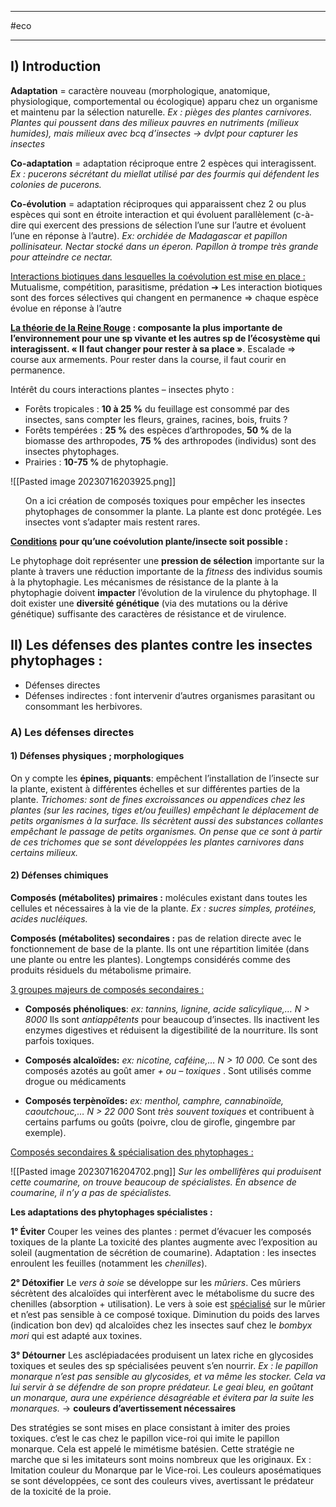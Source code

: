 ___
#eco 
___
## I) Introduction

**Adaptation** = caractère nouveau (morphologique, anatomique, physiologique, comportemental ou écologique) apparu chez un organisme et maintenu par la sélection naturelle.
*Ex : pièges des plantes carnivores. Plantes qui poussent dans des milieux pauvres en nutriments (milieux humides), mais milieux avec bcq d’insectes → dvlpt pour capturer les insectes*

**Co-adaptation** = adaptation réciproque entre 2 espèces qui interagissent.
*Ex : pucerons sécrétant du miellat utilisé par des fourmis qui défendent les colonies de pucerons.*

**Co-évolution** = adaptation réciproques qui apparaissent chez 2 ou plus espèces qui sont en étroite interaction et qui évoluent parallèlement (c-à-dire qui exercent des pressions de sélection l’une sur l’autre et évoluent l’une en réponse à l’autre). 
*Ex: orchidée de Madagascar et papillon pollinisateur.
Nectar stocké dans un éperon. Papillon à trompe très grande pour atteindre ce nectar.*

<u>Interactions biotiques dans lesquelles la coévolution est mise en place :</u>
Mutualisme, compétition, parasitisme, prédation
➔ Les interaction biotiques sont des forces sélectives qui changent en permanence
=> chaque espèce évolue en réponse à l’autre

**<u><b>La théorie de la Reine Rouge</b></u> : composante la plus importante de l’environnement pour une sp vivante et les autres sp de l’écosystème qui interagissent. « Il faut changer pour rester à sa place »**.
Escalade => course aux armements. 
Pour rester dans la course, il faut courir en permanence.

Intérêt du cours interactions plantes – insectes phyto :
- Forêts tropicales : **10 à 25 %** du feuillage est consommé par des insectes, sans compter les
fleurs, graines, racines, bois, fruits ?
- Forêts tempérées : **25 %** des espèces d’arthropodes, **50 %** de la biomasse des arthropodes,
**75 %** des arthropodes (individus) sont des insectes phytophages.
- Prairies : **10-75 %** de phytophagie.

![[Pasted image 20230716203925.png]]
<ul>On a ici création de composés
toxiques pour empêcher les
insectes phytophages de
consommer la plante. La plante
est donc protégée. Les insectes
vont s’adapter mais restent rares.</ul>

<u><b>Conditions</b></u> **pour qu’une coévolution plante/insecte soit possible :**

Le phytophage doit représenter une **pression de sélection** importante sur la plante à travers
une réduction importante de la *fitness* des individus soumis à la phytophagie.
Les mécanismes de résistance de la plante à la phytophagie doivent **impacter** l’évolution de
la virulence du phytophage.
Il doit exister une **diversité génétique** (via des mutations ou la dérive génétique) suffisante
des caractères de résistance et de virulence.

## II) Les défenses des plantes contre les insectes phytophages :

- Défenses directes
-  Défenses indirectes : font intervenir d’autres organismes parasitant ou consommant les
herbivores.

### A) Les défenses directes

#### 1) Défenses physiques ; morphologiques

On y compte les **épines, piquants**: empêchent l’installation de l’insecte sur la plante, existent à différentes échelles et sur différentes parties de la plante.
*Trichomes: sont de fines excroissances ou appendices chez les plantes (sur les racines, tiges et/ou feuilles) empêchant le déplacement de petits organismes à la surface. Ils sécrètent aussi des substances collantes empêchant le passage de petits organismes. On pense que ce sont à partir de ces trichomes que se sont développées les plantes carnivores dans certains milieux.*

#### 2) Défenses chimiques
**Composés (métabolites) primaires :** molécules existant dans toutes les cellules et nécessaires à la vie de la plante. *Ex : sucres simples, protéines, acides nucléiques.*

**Composés (métabolites) secondaires :** pas de relation directe avec le fonctionnement de base de la plante. Ils ont une répartition limitée (dans une plante ou entre les plantes). Longtemps considérés comme des produits résiduels du métabolisme primaire.

<u>3 groupes majeurs de composés secondaires :</u>

- **Composés phénoliques**: *ex: tannins, lignine, acide salicylique,…* *N > 8000* 
Ils sont *antiappêtents* pour beaucoup d’insectes. Ils inactivent les enzymes digestives et réduisent la digestibilité de la nourriture. Ils sont parfois toxiques.

- **Composés alcaloïdes:** *ex: nicotine, caféine,… N > 10 000.*
Ce sont des composés azotés au goût amer *+ ou – toxiques* . Sont utilisés comme drogue ou
médicaments

- **Composés terpènoïdes:** *ex: menthol, camphre, cannabinoïde, caoutchouc,… N > 22 000*
Sont *très souvent toxiques* et contribuent à certains parfums ou goûts (poivre, clou de girofle, gingembre par exemple).

<u>Composés secondaires & spécialisation des phytophages :</u>

![[Pasted image 20230716204702.png]]
*Sur les ombellifères qui produisent cette
coumarine, on trouve beaucoup de spécialistes.
En absence de coumarine, il n’y a pas de
spécialistes.*

**Les adaptations des phytophages spécialistes :**

**1° Éviter**
Couper les veines des plantes : permet d’évacuer les composés toxiques de la plante
La toxicité des plantes augmente avec l’exposition au soleil (augmentation de sécrétion de
coumarine).
Adaptation : les insectes enroulent les feuilles (notamment les *chenilles*).

**2° Détoxifier**
Le *vers à soie* se développe sur les *mûriers*. Ces mûriers sécrètent des alcaloïdes qui interfèrent avec le métabolisme du sucre des chenilles (absorption + utilisation). Le vers à soie est <u>spécialisé</u> sur le mûrier et n’est pas sensible à ce composé toxique.
Diminution du poids des larves (indication bon dev) qd alcaloïdes chez les insectes sauf chez le *bombyx mori* qui est adapté aux toxines.

**3° Détourner**
Les asclépiadacées produisent un latex riche en glycosides toxiques et seules des sp spécialisées peuvent s’en nourrir.
*Ex : le papillon monarque n’est pas sensible au glycosides, et va même les stocker. Cela va lui servir à se défendre de son propre prédateur. Le geai bleu, en goûtant un monarque, aura une expérience désagréable et évitera par la suite les monarques.*
→ **couleurs d’avertissement nécessaires**

Des stratégies se sont mises en place consistant à imiter des proies toxiques. c’est le cas chez le papillon vice-roi qui imite le papillon monarque. Cela est appelé le mimétisme batésien.
Cette stratégie ne marche que si les imitateurs sont moins nombreux que les originaux. Ex : Imitation
couleur du Monarque par le Vice-roi.
Les couleurs aposématiques se sont développées, ce sont des couleurs vives, avertissant le
prédateur de la toxicité de la proie.